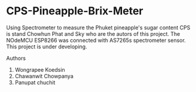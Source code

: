 # CPS-Pineapple-Brix-Meter
Using Spectrometer to measure the Phuket pineapple's sugar content
CPS is stand Chowhun Phat and Sky who are the autors of this project.
The NOdeMCU ESP8266 was connected with AS7265s spectrometer sensor.
This project is under developing.

Authors
1. Wongrapee Koedsin
2. Chawanwit Chowpanya
3. Panupat chuchit
